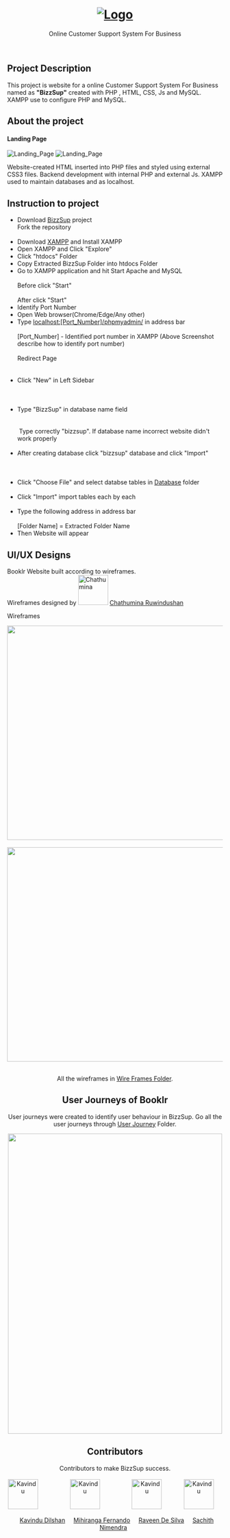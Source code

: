 <!-- PROJECT LOGO -->
<h1>
  <div  align="center">
  <a  href="https://github.com/inupaUdara/BizzSup">
      <img  src=""  alt="Logo" >
  </a>
</h1>
<p align=center>Online Customer Support System For Business</p>
<br>

## Project Description
This project is website for a online Customer Support System For Business named as <b>"BizzSup"</b>  created with PHP , HTML, CSS, Js and MySQL. XAMPP use to configure PHP and MySQL. 

## About the project
#### Landing Page
<img  src=""  alt="Landing_Page">
<img  src=""  alt="Landing_Page">

Website-created HTML inserted into PHP files and styled using external CSS3 files. Backend development with internal PHP and external Js. XAMPP used to maintain databases and as localhost.

## Instruction to project
<ul>
  <li>Download <a href="https://github.com/inupaUdara/BizzSup">BizzSup</a> project</li>
  <img align=center src="">
  <br>
  Fork the repository
  <br><br>
  <li>Download <a href="https://www.apachefriends.org/download.html">XAMPP</a> and Install XAMPP</li>
  <li>Open XAMPP and Click "Explore"</li>
  <img align=center src="">
  <li>Click "htdocs" Folder </li>
  <img align=center src="">
  <li>Copy Extracted BizzSup Folder into htdocs Folder</li>
  <li>Go to XAMPP application and hit Start Apache and MySQL</li><br>
  Before click "Start"
  <img align=center src="">
  <br><br>
  After click "Start" 
  <img align=center src="">
  <li>Identify Port Number</li>
    <img align=center src="">
  <li>Open Web browser(Chrome/Edge/Any other)</li>
  <li>Type <a href="">localhost:[Port_Number]/phpmyadmin/</a> in address bar</li>
  <br>
  [Port_Number] - Identified port number in XAMPP (Above Screenshot describe how to identify port number)
  <br><br>
  Redirect Page 
  <br><br>
  <img align=center src="">
  <br><br>
  <li>Click "New" in Left Sidebar</li>
  <br><br>
  <img align=center src="">
  <br><br>
  <li>Type "BizzSup" in database name field</li>
  <br><br>
  <img align=center src="">
  Type correctly "bizzsup". If database name incorrect website didn't work properly
  <br><br>
  <li>After creating database click "bizzsup" database and click "Import"</li>
  <br><br>
  <img align=center src="">
  <br><br>
  <li>Click "Choose File" and select databse tables in <a href="Database">Database</a> folder</li>
  <img align=center src="">
  <br><br>
  <li>Click "Import" import tables each by each </li>
  <img align=center src="">
  <br><br>
  <li>Type the following address in address bar</li>
  <img align=center src="">
  <br><br>
  [Folder Name] = Extracted Folder Name 
  <li>Then Website will appear</li>  
</ul>

## UI/UX Designs 
Booklr Website built according to wireframes.<br> Wireframes designed by 
<a href="https://github.com/Chathumina12"><img src="" alt="Chathumina" title="Chathumina" width="70" height="70"/></a> 
<a href="https://www.linkedin.com/in/kavindudilshan84/">Chathumina Ruwindushan</a>

Wireframes 
<div  align="center">
<img align="center" src="https://github.com/inupaUdara/BizzSup/blob/main/wireframes/Home.png" width="600" height="500">
<br><br>
<img align=center src="https://github.com/inupaUdara/BizzSup/blob/main/wireframes/sign%20up%20page.png" width="600" height="500">
<br><br>
<p align=center>All the wireframes in <a href="">Wire Frames Folder</a>.</p>

## User Journeys of Booklr
User journeys were created to identify user behaviour in BizzSup. Go all the user journeys through <a href="">User Journey</a> Folder.
<div  align="center">
<img src="" width="500" height="700">

## Contributors
Contributors to make BizzSup success.
<br><br>
<a href="https://www.linkedin.com/in/kavindudilshan84/"><img src="Images/Readme Images/Members/kd-modified.png" alt="Kavindu" title="Kavindu" width="70" height="70"/></a>
&nbsp;&nbsp;&nbsp;&nbsp;&nbsp;&nbsp;&nbsp;&nbsp;&nbsp;&nbsp;&nbsp;&nbsp;&nbsp;
&nbsp;&nbsp;&nbsp;&nbsp;<a href="https://www.linkedin.com/in/mihiranga-fernando-10608526a/"><img src="Images/Readme Images/Members/mihi-modified.png" alt="Kavindu" title="Kavindu" width="70" height="70"/></a>
&nbsp;&nbsp;&nbsp;&nbsp;&nbsp;&nbsp;&nbsp;&nbsp;&nbsp;&nbsp;&nbsp;&nbsp;&nbsp; 
&nbsp;&nbsp;&nbsp;&nbsp;<a href="https://www.linkedin.com/in/raveen-de-silva-4a2804216/"><img src="Images/Readme Images/Members/rds-modified.png" alt="Kavindu" title="Kavindu" width="70" height="70"/></a>
&nbsp;&nbsp;&nbsp;&nbsp;&nbsp;&nbsp;&nbsp; 
&nbsp;&nbsp;&nbsp;&nbsp;<a href="https://www.linkedin.com/in/sachith-nimendra-018828258/"><img src="Images/Readme Images/Members/sn-modified.png" alt="Kavindu" title="Kavindu" width="70" height="70"/></a>
&nbsp;&nbsp;&nbsp;&nbsp; 

&nbsp;&nbsp;<a href="https://www.linkedin.com/in/kavindudilshan84/">Kavindu Dilshan</a>&nbsp;&nbsp;&nbsp;&nbsp;
<a href="https://www.linkedin.com/in/mihiranga-fernando-10608526a/">Mihiranga Fernando</a>&nbsp;&nbsp;&nbsp;&nbsp;
<a href="https://www.linkedin.com/in/raveen-de-silva-4a2804216/">Raveen De Silva</a>&nbsp;&nbsp;&nbsp;&nbsp;
<a href="https://www.linkedin.com/in/sachith-nimendra-018828258/">Sachith Nimendra</a>&nbsp;&nbsp;



